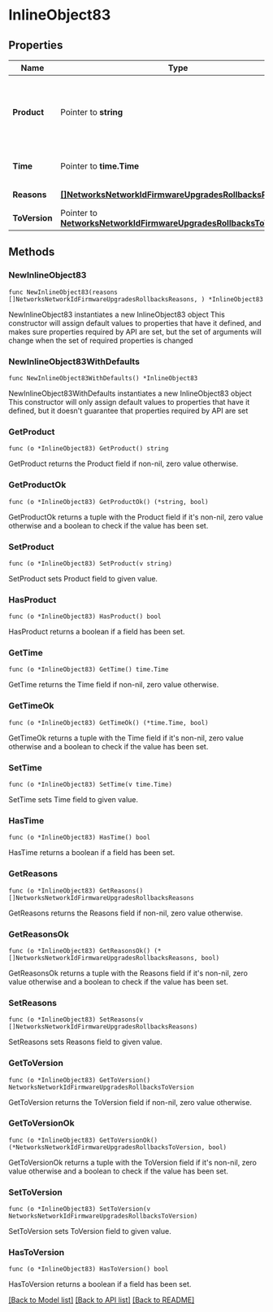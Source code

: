 # InlineObject83

## Properties

Name | Type | Description | Notes
------------ | ------------- | ------------- | -------------
**Product** | Pointer to **string** | Product type to rollback (if the network is a combined network) | [optional] 
**Time** | Pointer to **time.Time** | Scheduled time for the rollback | [optional] 
**Reasons** | [**[]NetworksNetworkIdFirmwareUpgradesRollbacksReasons**](NetworksNetworkIdFirmwareUpgradesRollbacksReasons.md) | Reasons for the rollback | 
**ToVersion** | Pointer to [**NetworksNetworkIdFirmwareUpgradesRollbacksToVersion**](NetworksNetworkIdFirmwareUpgradesRollbacksToVersion.md) |  | [optional] 

## Methods

### NewInlineObject83

`func NewInlineObject83(reasons []NetworksNetworkIdFirmwareUpgradesRollbacksReasons, ) *InlineObject83`

NewInlineObject83 instantiates a new InlineObject83 object
This constructor will assign default values to properties that have it defined,
and makes sure properties required by API are set, but the set of arguments
will change when the set of required properties is changed

### NewInlineObject83WithDefaults

`func NewInlineObject83WithDefaults() *InlineObject83`

NewInlineObject83WithDefaults instantiates a new InlineObject83 object
This constructor will only assign default values to properties that have it defined,
but it doesn't guarantee that properties required by API are set

### GetProduct

`func (o *InlineObject83) GetProduct() string`

GetProduct returns the Product field if non-nil, zero value otherwise.

### GetProductOk

`func (o *InlineObject83) GetProductOk() (*string, bool)`

GetProductOk returns a tuple with the Product field if it's non-nil, zero value otherwise
and a boolean to check if the value has been set.

### SetProduct

`func (o *InlineObject83) SetProduct(v string)`

SetProduct sets Product field to given value.

### HasProduct

`func (o *InlineObject83) HasProduct() bool`

HasProduct returns a boolean if a field has been set.

### GetTime

`func (o *InlineObject83) GetTime() time.Time`

GetTime returns the Time field if non-nil, zero value otherwise.

### GetTimeOk

`func (o *InlineObject83) GetTimeOk() (*time.Time, bool)`

GetTimeOk returns a tuple with the Time field if it's non-nil, zero value otherwise
and a boolean to check if the value has been set.

### SetTime

`func (o *InlineObject83) SetTime(v time.Time)`

SetTime sets Time field to given value.

### HasTime

`func (o *InlineObject83) HasTime() bool`

HasTime returns a boolean if a field has been set.

### GetReasons

`func (o *InlineObject83) GetReasons() []NetworksNetworkIdFirmwareUpgradesRollbacksReasons`

GetReasons returns the Reasons field if non-nil, zero value otherwise.

### GetReasonsOk

`func (o *InlineObject83) GetReasonsOk() (*[]NetworksNetworkIdFirmwareUpgradesRollbacksReasons, bool)`

GetReasonsOk returns a tuple with the Reasons field if it's non-nil, zero value otherwise
and a boolean to check if the value has been set.

### SetReasons

`func (o *InlineObject83) SetReasons(v []NetworksNetworkIdFirmwareUpgradesRollbacksReasons)`

SetReasons sets Reasons field to given value.


### GetToVersion

`func (o *InlineObject83) GetToVersion() NetworksNetworkIdFirmwareUpgradesRollbacksToVersion`

GetToVersion returns the ToVersion field if non-nil, zero value otherwise.

### GetToVersionOk

`func (o *InlineObject83) GetToVersionOk() (*NetworksNetworkIdFirmwareUpgradesRollbacksToVersion, bool)`

GetToVersionOk returns a tuple with the ToVersion field if it's non-nil, zero value otherwise
and a boolean to check if the value has been set.

### SetToVersion

`func (o *InlineObject83) SetToVersion(v NetworksNetworkIdFirmwareUpgradesRollbacksToVersion)`

SetToVersion sets ToVersion field to given value.

### HasToVersion

`func (o *InlineObject83) HasToVersion() bool`

HasToVersion returns a boolean if a field has been set.


[[Back to Model list]](../README.md#documentation-for-models) [[Back to API list]](../README.md#documentation-for-api-endpoints) [[Back to README]](../README.md)


